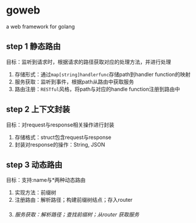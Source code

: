 # goweb
a web framework for golang


## step 1 静态路由
目标：监听到请求时，根据请求的路径获取对应的处理方法，并进行处理
1. 存储形式：通过`map[string]handlerfunc`存储path到handler function的映射
2. 服务获取：监听到事件，根据path从路由中获取服务
3. 路由注册：`RESTful`风格，将path与对应的handle function注册到路由中


## step 2 上下文封装
目标：对request与response相关操作进行封装
1. 存储格式：struct包含request与response
2. 封装对response的操作：String, JSON

## step 3 动态路由
目标：支持:name与*两种动态路由
1. 实现方法：前缀树
2. 注册路由：解析路径；构建前缀树结点；存入router
3. ###### 服务获取：解析路径；查找前缀树；从router 获取服务